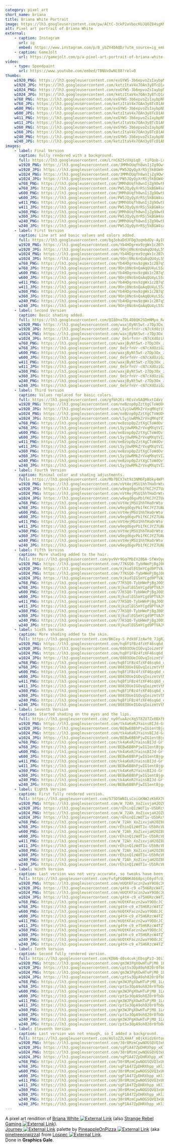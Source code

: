 ```yaml
---
category: pixel_art
short_name: briana
title: Briana White Portrait
image: https://lh3.googleusercontent.com/pw/ACtC-3ckP2aVbocKUJQOZ84sgKM37_CZZqDbrYKFDishx6e9yBkRkJb1nmyp-SgJ7PUONkD3rylC46dWSzxtBkKefKgzz1gM7bLnxs7upiKREZt7N975PwqyrJALYROUiaBoHZ-5nshLp0fClrwBCczAS98I=w1200-h630-no?authuser=0
alt: Pixel art portrait of Briana White
external:
    - caption: Instagram
      url: ig
      embed: https://www.instagram.com/p/B_ybZV4DAQD/?utm_source=ig_embed&amp;utm_campaign=loading
    - caption: GameJolt
      url: https://gamejolt.com/p/a-pixel-art-portrait-of-briana-white-who-played-aerith-in-the-ff7-fsdk2fu4
video:
    - type: Speedpaint
      url: https://www.youtube.com/embed/TBNUxOwNL08?rel=0
thumbs:
    w1920_PNG: https://lh3.googleusercontent.com/exGYWS-3b6epvoZsIaybpNhK-Ihdn7ALiXYECVdmBz_1Giw3Kt9P-m4Ma1_CPjCCV4lCHkKehY4MAXFXTfHTztMkpaIGcFL-FjhftA3nfurV1nVgI7GUNcC8Kp3e9RTgHBPzSEC31w=w355
    w1920_JPG: https://lh3.googleusercontent.com/ketzItaV4x7OAn3y8TcD1APnJ7XaV34l4Md3u0A1ASM34cqsRf4DlrxwxT7mX4CrCNmIriCIToFD-H50X6Ix5cL55CC5RtNihchXKE--fXZ2yMXsNkVTUh_HqoDDZNvc8-v4CCdmXw=w355
    w1024_PNG: https://lh3.googleusercontent.com/exGYWS-3b6epvoZsIaybpNhK-Ihdn7ALiXYECVdmBz_1Giw3Kt9P-m4Ma1_CPjCCV4lCHkKehY4MAXFXTfHTztMkpaIGcFL-FjhftA3nfurV1nVgI7GUNcC8Kp3e9RTgHBPzSEC31w=w284
    w1024_JPG: https://lh3.googleusercontent.com/ketzItaV4x7OAn3y8TcD1APnJ7XaV34l4Md3u0A1ASM34cqsRf4DlrxwxT7mX4CrCNmIriCIToFD-H50X6Ix5cL55CC5RtNihchXKE--fXZ2yMXsNkVTUh_HqoDDZNvc8-v4CCdmXw=w284
    w768_PNG: https://lh3.googleusercontent.com/exGYWS-3b6epvoZsIaybpNhK-Ihdn7ALiXYECVdmBz_1Giw3Kt9P-m4Ma1_CPjCCV4lCHkKehY4MAXFXTfHTztMkpaIGcFL-FjhftA3nfurV1nVgI7GUNcC8Kp3e9RTgHBPzSEC31w=w213
    w768_JPG: https://lh3.googleusercontent.com/ketzItaV4x7OAn3y8TcD1APnJ7XaV34l4Md3u0A1ASM34cqsRf4DlrxwxT7mX4CrCNmIriCIToFD-H50X6Ix5cL55CC5RtNihchXKE--fXZ2yMXsNkVTUh_HqoDDZNvc8-v4CCdmXw=w213
    w600_PNG: https://lh3.googleusercontent.com/exGYWS-3b6epvoZsIaybpNhK-Ihdn7ALiXYECVdmBz_1Giw3Kt9P-m4Ma1_CPjCCV4lCHkKehY4MAXFXTfHTztMkpaIGcFL-FjhftA3nfurV1nVgI7GUNcC8Kp3e9RTgHBPzSEC31w=w166
    w600_JPG: https://lh3.googleusercontent.com/ketzItaV4x7OAn3y8TcD1APnJ7XaV34l4Md3u0A1ASM34cqsRf4DlrxwxT7mX4CrCNmIriCIToFD-H50X6Ix5cL55CC5RtNihchXKE--fXZ2yMXsNkVTUh_HqoDDZNvc8-v4CCdmXw=w166
    w411_PNG: https://lh3.googleusercontent.com/exGYWS-3b6epvoZsIaybpNhK-Ihdn7ALiXYECVdmBz_1Giw3Kt9P-m4Ma1_CPjCCV4lCHkKehY4MAXFXTfHTztMkpaIGcFL-FjhftA3nfurV1nVgI7GUNcC8Kp3e9RTgHBPzSEC31w=w114
    w411_JPG: https://lh3.googleusercontent.com/ketzItaV4x7OAn3y8TcD1APnJ7XaV34l4Md3u0A1ASM34cqsRf4DlrxwxT7mX4CrCNmIriCIToFD-H50X6Ix5cL55CC5RtNihchXKE--fXZ2yMXsNkVTUh_HqoDDZNvc8-v4CCdmXw=w114
    w360_PNG: https://lh3.googleusercontent.com/exGYWS-3b6epvoZsIaybpNhK-Ihdn7ALiXYECVdmBz_1Giw3Kt9P-m4Ma1_CPjCCV4lCHkKehY4MAXFXTfHTztMkpaIGcFL-FjhftA3nfurV1nVgI7GUNcC8Kp3e9RTgHBPzSEC31w=w100
    w360_JPG: https://lh3.googleusercontent.com/ketzItaV4x7OAn3y8TcD1APnJ7XaV34l4Md3u0A1ASM34cqsRf4DlrxwxT7mX4CrCNmIriCIToFD-H50X6Ix5cL55CC5RtNihchXKE--fXZ2yMXsNkVTUh_HqoDDZNvc8-v4CCdmXw=w100
    w240_PNG: https://lh3.googleusercontent.com/exGYWS-3b6epvoZsIaybpNhK-Ihdn7ALiXYECVdmBz_1Giw3Kt9P-m4Ma1_CPjCCV4lCHkKehY4MAXFXTfHTztMkpaIGcFL-FjhftA3nfurV1nVgI7GUNcC8Kp3e9RTgHBPzSEC31w=w66
    w240_JPG: https://lh3.googleusercontent.com/ketzItaV4x7OAn3y8TcD1APnJ7XaV34l4Md3u0A1ASM34cqsRf4DlrxwxT7mX4CrCNmIriCIToFD-H50X6Ix5cL55CC5RtNihchXKE--fXZ2yMXsNkVTUh_HqoDDZNvc8-v4CCdmXw=w66
images:
    - label: Final Version
      caption: Fully rendered with a background.
      full: https://lh3.googleusercontent.com/LrnC625cUXpiqD_-tiFQob-Luh-HWXzhTxq6tK4NAAqyrdPEOR82nDa9zgpsioEtyK4bNrUPH3fOIFkBQM8ceH6zpC5FSMYj_jGQkuV5nzFS_HbtKHI18uWTctF_D1Nlx91JTjTZWQ=w1080-h1080
      w1920_PNG: https://lh3.googleusercontent.com/3MMhOUqfh8wnIjZg9OwtBKoNGnW5FYW_RDIzLmbG1VY1CLs0AYAuV11M33CoVHBH3hcbhDk2J5TYxRx82td1d4BnsZMPhWQShf6YcK2Ne0EmbFIOHdjt6WGH7-g_5dr2DHqu3HX0-Q=w850
      w1920_JPG: https://lh3.googleusercontent.com/PW5JQyQyXrRSj5kBGW4soz99wjORxonsGKGU9m3PArFSHlNULrTQ4bpwQpO6jNhrdT7JTmI2hxG4w8_RS--lz9eScVfQRZPtSzKXyP-VocJm6TWbC6WJYkZ6Llcxe2Pg2FEk5EWWpw=w850
      w1024_PNG: https://lh3.googleusercontent.com/3MMhOUqfh8wnIjZg9OwtBKoNGnW5FYW_RDIzLmbG1VY1CLs0AYAuV11M33CoVHBH3hcbhDk2J5TYxRx82td1d4BnsZMPhWQShf6YcK2Ne0EmbFIOHdjt6WGH7-g_5dr2DHqu3HX0-Q=w711
      w1024_JPG: https://lh3.googleusercontent.com/PW5JQyQyXrRSj5kBGW4soz99wjORxonsGKGU9m3PArFSHlNULrTQ4bpwQpO6jNhrdT7JTmI2hxG4w8_RS--lz9eScVfQRZPtSzKXyP-VocJm6TWbC6WJYkZ6Llcxe2Pg2FEk5EWWpw=w711
      w768_PNG: https://lh3.googleusercontent.com/3MMhOUqfh8wnIjZg9OwtBKoNGnW5FYW_RDIzLmbG1VY1CLs0AYAuV11M33CoVHBH3hcbhDk2J5TYxRx82td1d4BnsZMPhWQShf6YcK2Ne0EmbFIOHdjt6WGH7-g_5dr2DHqu3HX0-Q=w533
      w768_JPG: https://lh3.googleusercontent.com/PW5JQyQyXrRSj5kBGW4soz99wjORxonsGKGU9m3PArFSHlNULrTQ4bpwQpO6jNhrdT7JTmI2hxG4w8_RS--lz9eScVfQRZPtSzKXyP-VocJm6TWbC6WJYkZ6Llcxe2Pg2FEk5EWWpw=w533
      w600_PNG: https://lh3.googleusercontent.com/3MMhOUqfh8wnIjZg9OwtBKoNGnW5FYW_RDIzLmbG1VY1CLs0AYAuV11M33CoVHBH3hcbhDk2J5TYxRx82td1d4BnsZMPhWQShf6YcK2Ne0EmbFIOHdjt6WGH7-g_5dr2DHqu3HX0-Q=w416
      w600_JPG: https://lh3.googleusercontent.com/PW5JQyQyXrRSj5kBGW4soz99wjORxonsGKGU9m3PArFSHlNULrTQ4bpwQpO6jNhrdT7JTmI2hxG4w8_RS--lz9eScVfQRZPtSzKXyP-VocJm6TWbC6WJYkZ6Llcxe2Pg2FEk5EWWpw=w416
      w411_PNG: https://lh3.googleusercontent.com/3MMhOUqfh8wnIjZg9OwtBKoNGnW5FYW_RDIzLmbG1VY1CLs0AYAuV11M33CoVHBH3hcbhDk2J5TYxRx82td1d4BnsZMPhWQShf6YcK2Ne0EmbFIOHdjt6WGH7-g_5dr2DHqu3HX0-Q=w285
      w411_JPG: https://lh3.googleusercontent.com/PW5JQyQyXrRSj5kBGW4soz99wjORxonsGKGU9m3PArFSHlNULrTQ4bpwQpO6jNhrdT7JTmI2hxG4w8_RS--lz9eScVfQRZPtSzKXyP-VocJm6TWbC6WJYkZ6Llcxe2Pg2FEk5EWWpw=w285
      w360_PNG: https://lh3.googleusercontent.com/3MMhOUqfh8wnIjZg9OwtBKoNGnW5FYW_RDIzLmbG1VY1CLs0AYAuV11M33CoVHBH3hcbhDk2J5TYxRx82td1d4BnsZMPhWQShf6YcK2Ne0EmbFIOHdjt6WGH7-g_5dr2DHqu3HX0-Q=w250
      w360_JPG: https://lh3.googleusercontent.com/PW5JQyQyXrRSj5kBGW4soz99wjORxonsGKGU9m3PArFSHlNULrTQ4bpwQpO6jNhrdT7JTmI2hxG4w8_RS--lz9eScVfQRZPtSzKXyP-VocJm6TWbC6WJYkZ6Llcxe2Pg2FEk5EWWpw=w250
      w240_PNG: https://lh3.googleusercontent.com/3MMhOUqfh8wnIjZg9OwtBKoNGnW5FYW_RDIzLmbG1VY1CLs0AYAuV11M33CoVHBH3hcbhDk2J5TYxRx82td1d4BnsZMPhWQShf6YcK2Ne0EmbFIOHdjt6WGH7-g_5dr2DHqu3HX0-Q=w166
      w240_JPG: https://lh3.googleusercontent.com/PW5JQyQyXrRSj5kBGW4soz99wjORxonsGKGU9m3PArFSHlNULrTQ4bpwQpO6jNhrdT7JTmI2hxG4w8_RS--lz9eScVfQRZPtSzKXyP-VocJm6TWbC6WJYkZ6Llcxe2Pg2FEk5EWWpw=w166
    - label: First Version
      caption: Line art and basic values and colors added.
      full: https://lh3.googleusercontent.com/bg3obaDdJFDg3oqmbdDy-AyIQNhkYhug5oiX76FiD6kPRS4IM16JMV_OIEsIROacOue3hdQDqLq-8RgnjGh-13r2QX7wxdsUdFQAYFSNfCh-VrTYDA4h2x4GpMouJqcTB6x6QE-TIg=w1080-h1080
      w1920_PNG: https://lh3.googleusercontent.com/Yb4HDgrmx9zgWx1c2B7q5R86VPtx8p2h7j1IgeuAv8D-mNi1HFC7dJnDGd84eX4my98ozSh1aiCqI-U2rVbpbSoqmGjsPttWkWjw9bHeQRz0f_mmNAKWykqrRlpXTGtYC34smcAS0A=w850
      w1920_JPG: https://lh3.googleusercontent.com/9Onj0Nc6nQaAqQU4yL55aQfpSyZih-Xq7GH45Mh_Fko4-CaEtrmdb1qdUrOw3RJAKBv9mE6Zvg6JpdpJea4V58NTViLIFyGGkakfNfDpzwQlNeVHROmW4Ty7KeDmbRU-nNdLUpcjBg=w850
      w1024_PNG: https://lh3.googleusercontent.com/Yb4HDgrmx9zgWx1c2B7q5R86VPtx8p2h7j1IgeuAv8D-mNi1HFC7dJnDGd84eX4my98ozSh1aiCqI-U2rVbpbSoqmGjsPttWkWjw9bHeQRz0f_mmNAKWykqrRlpXTGtYC34smcAS0A=w711
      w1024_JPG: https://lh3.googleusercontent.com/9Onj0Nc6nQaAqQU4yL55aQfpSyZih-Xq7GH45Mh_Fko4-CaEtrmdb1qdUrOw3RJAKBv9mE6Zvg6JpdpJea4V58NTViLIFyGGkakfNfDpzwQlNeVHROmW4Ty7KeDmbRU-nNdLUpcjBg=w711
      w768_PNG: https://lh3.googleusercontent.com/Yb4HDgrmx9zgWx1c2B7q5R86VPtx8p2h7j1IgeuAv8D-mNi1HFC7dJnDGd84eX4my98ozSh1aiCqI-U2rVbpbSoqmGjsPttWkWjw9bHeQRz0f_mmNAKWykqrRlpXTGtYC34smcAS0A=w533
      w768_JPG: https://lh3.googleusercontent.com/9Onj0Nc6nQaAqQU4yL55aQfpSyZih-Xq7GH45Mh_Fko4-CaEtrmdb1qdUrOw3RJAKBv9mE6Zvg6JpdpJea4V58NTViLIFyGGkakfNfDpzwQlNeVHROmW4Ty7KeDmbRU-nNdLUpcjBg=w533
      w600_PNG: https://lh3.googleusercontent.com/Yb4HDgrmx9zgWx1c2B7q5R86VPtx8p2h7j1IgeuAv8D-mNi1HFC7dJnDGd84eX4my98ozSh1aiCqI-U2rVbpbSoqmGjsPttWkWjw9bHeQRz0f_mmNAKWykqrRlpXTGtYC34smcAS0A=w416
      w600_JPG: https://lh3.googleusercontent.com/9Onj0Nc6nQaAqQU4yL55aQfpSyZih-Xq7GH45Mh_Fko4-CaEtrmdb1qdUrOw3RJAKBv9mE6Zvg6JpdpJea4V58NTViLIFyGGkakfNfDpzwQlNeVHROmW4Ty7KeDmbRU-nNdLUpcjBg=w416
      w411_PNG: https://lh3.googleusercontent.com/Yb4HDgrmx9zgWx1c2B7q5R86VPtx8p2h7j1IgeuAv8D-mNi1HFC7dJnDGd84eX4my98ozSh1aiCqI-U2rVbpbSoqmGjsPttWkWjw9bHeQRz0f_mmNAKWykqrRlpXTGtYC34smcAS0A=w285
      w411_JPG: https://lh3.googleusercontent.com/9Onj0Nc6nQaAqQU4yL55aQfpSyZih-Xq7GH45Mh_Fko4-CaEtrmdb1qdUrOw3RJAKBv9mE6Zvg6JpdpJea4V58NTViLIFyGGkakfNfDpzwQlNeVHROmW4Ty7KeDmbRU-nNdLUpcjBg=w285
      w360_PNG: https://lh3.googleusercontent.com/Yb4HDgrmx9zgWx1c2B7q5R86VPtx8p2h7j1IgeuAv8D-mNi1HFC7dJnDGd84eX4my98ozSh1aiCqI-U2rVbpbSoqmGjsPttWkWjw9bHeQRz0f_mmNAKWykqrRlpXTGtYC34smcAS0A=w250
      w360_JPG: https://lh3.googleusercontent.com/9Onj0Nc6nQaAqQU4yL55aQfpSyZih-Xq7GH45Mh_Fko4-CaEtrmdb1qdUrOw3RJAKBv9mE6Zvg6JpdpJea4V58NTViLIFyGGkakfNfDpzwQlNeVHROmW4Ty7KeDmbRU-nNdLUpcjBg=w250
      w240_PNG: https://lh3.googleusercontent.com/Yb4HDgrmx9zgWx1c2B7q5R86VPtx8p2h7j1IgeuAv8D-mNi1HFC7dJnDGd84eX4my98ozSh1aiCqI-U2rVbpbSoqmGjsPttWkWjw9bHeQRz0f_mmNAKWykqrRlpXTGtYC34smcAS0A=w166
      w240_JPG: https://lh3.googleusercontent.com/9Onj0Nc6nQaAqQU4yL55aQfpSyZih-Xq7GH45Mh_Fko4-CaEtrmdb1qdUrOw3RJAKBv9mE6Zvg6JpdpJea4V58NTViLIFyGGkakfNfDpzwQlNeVHROmW4Ty7KeDmbRU-nNdLUpcjBg=w166
    - label: Second Version
      caption: Basic shading added.
      full: https://lh3.googleusercontent.com/QI80na7DL4D8QK2SDmNMyo_RAz0QCGamm9z7B1BktdBSW0Dpk0GFi4C_JlBRlOckoKdIAs9wWM1kBjR5rKFnZ71RXDICG4x-iJszpxPWsn4-RLL4O0rQ8YNu6fDXyV9nylwDjMcLwQ=w1080-h1080
      w1920_PNG: https://lh3.googleusercontent.com/waxjByNt5wt-z7Dp3Ox_zAeH2fOhAxR_0-A4v3EIBbQydKEromIS44Q9pk1ZkGoqk8VT-JEcVAFzwGVvxye9XoVDtlV4hpRNNuuBe32c9tSIZJTAtdbuHWGGnWRXAa8FwgmrnHBVkQ=w850
      w1920_JPG: https://lh3.googleusercontent.com/_0eSrfnVr-cN7cXdOziGZWH2bK0ZpaRCoTM0Yoqus47Y8oh8kMUJn_z_eBY29Bwte5dNIuUQxq6y_vFfMEdkd5SWzj0RJYZ_A4kLxabjI8xK_uFj_hB5KOTKyhqJwQ_JgVmqwJPzUg=w850
      w1024_PNG: https://lh3.googleusercontent.com/waxjByNt5wt-z7Dp3Ox_zAeH2fOhAxR_0-A4v3EIBbQydKEromIS44Q9pk1ZkGoqk8VT-JEcVAFzwGVvxye9XoVDtlV4hpRNNuuBe32c9tSIZJTAtdbuHWGGnWRXAa8FwgmrnHBVkQ=w711
      w1024_JPG: https://lh3.googleusercontent.com/_0eSrfnVr-cN7cXdOziGZWH2bK0ZpaRCoTM0Yoqus47Y8oh8kMUJn_z_eBY29Bwte5dNIuUQxq6y_vFfMEdkd5SWzj0RJYZ_A4kLxabjI8xK_uFj_hB5KOTKyhqJwQ_JgVmqwJPzUg=w711
      w768_PNG: https://lh3.googleusercontent.com/waxjByNt5wt-z7Dp3Ox_zAeH2fOhAxR_0-A4v3EIBbQydKEromIS44Q9pk1ZkGoqk8VT-JEcVAFzwGVvxye9XoVDtlV4hpRNNuuBe32c9tSIZJTAtdbuHWGGnWRXAa8FwgmrnHBVkQ=w533
      w768_JPG: https://lh3.googleusercontent.com/_0eSrfnVr-cN7cXdOziGZWH2bK0ZpaRCoTM0Yoqus47Y8oh8kMUJn_z_eBY29Bwte5dNIuUQxq6y_vFfMEdkd5SWzj0RJYZ_A4kLxabjI8xK_uFj_hB5KOTKyhqJwQ_JgVmqwJPzUg=w533
      w600_PNG: https://lh3.googleusercontent.com/waxjByNt5wt-z7Dp3Ox_zAeH2fOhAxR_0-A4v3EIBbQydKEromIS44Q9pk1ZkGoqk8VT-JEcVAFzwGVvxye9XoVDtlV4hpRNNuuBe32c9tSIZJTAtdbuHWGGnWRXAa8FwgmrnHBVkQ=w416
      w600_JPG: https://lh3.googleusercontent.com/_0eSrfnVr-cN7cXdOziGZWH2bK0ZpaRCoTM0Yoqus47Y8oh8kMUJn_z_eBY29Bwte5dNIuUQxq6y_vFfMEdkd5SWzj0RJYZ_A4kLxabjI8xK_uFj_hB5KOTKyhqJwQ_JgVmqwJPzUg=w416
      w411_PNG: https://lh3.googleusercontent.com/waxjByNt5wt-z7Dp3Ox_zAeH2fOhAxR_0-A4v3EIBbQydKEromIS44Q9pk1ZkGoqk8VT-JEcVAFzwGVvxye9XoVDtlV4hpRNNuuBe32c9tSIZJTAtdbuHWGGnWRXAa8FwgmrnHBVkQ=w285
      w411_JPG: https://lh3.googleusercontent.com/_0eSrfnVr-cN7cXdOziGZWH2bK0ZpaRCoTM0Yoqus47Y8oh8kMUJn_z_eBY29Bwte5dNIuUQxq6y_vFfMEdkd5SWzj0RJYZ_A4kLxabjI8xK_uFj_hB5KOTKyhqJwQ_JgVmqwJPzUg=w285
      w360_PNG: https://lh3.googleusercontent.com/waxjByNt5wt-z7Dp3Ox_zAeH2fOhAxR_0-A4v3EIBbQydKEromIS44Q9pk1ZkGoqk8VT-JEcVAFzwGVvxye9XoVDtlV4hpRNNuuBe32c9tSIZJTAtdbuHWGGnWRXAa8FwgmrnHBVkQ=w250
      w360_JPG: https://lh3.googleusercontent.com/_0eSrfnVr-cN7cXdOziGZWH2bK0ZpaRCoTM0Yoqus47Y8oh8kMUJn_z_eBY29Bwte5dNIuUQxq6y_vFfMEdkd5SWzj0RJYZ_A4kLxabjI8xK_uFj_hB5KOTKyhqJwQ_JgVmqwJPzUg=w250
      w240_PNG: https://lh3.googleusercontent.com/waxjByNt5wt-z7Dp3Ox_zAeH2fOhAxR_0-A4v3EIBbQydKEromIS44Q9pk1ZkGoqk8VT-JEcVAFzwGVvxye9XoVDtlV4hpRNNuuBe32c9tSIZJTAtdbuHWGGnWRXAa8FwgmrnHBVkQ=w166
      w240_JPG: https://lh3.googleusercontent.com/_0eSrfnVr-cN7cXdOziGZWH2bK0ZpaRCoTM0Yoqus47Y8oh8kMUJn_z_eBY29Bwte5dNIuUQxq6y_vFfMEdkd5SWzj0RJYZ_A4kLxabjI8xK_uFj_hB5KOTKyhqJwQ_JgVmqwJPzUg=w166
    - label: Third Version
      caption: Values replaced for basic colors.
      full: https://lh3.googleusercontent.com/gfbh2Ei-REsVx5AQMkxtIAVzl8Md0kgl1I2O49OvYffP061vbC0XNzNRErO3e3dnuiXkn3UeEKAgu4DHDSGG_L4WGCphlZCoyeIwaWuGbhIXyCJLFzwyLTD2Lk6NvXjb0Dz66LmMcA=w1080-h1080
      w1920_PNG: https://lh3.googleusercontent.com/neBzop0pZztXgCToWdOvfB89GKCOjiJdtWD45NpmsycJFql-OM1m1WIpBXpT9r8nK6bCUVG7y4vrTD8v619sWIwjmKNrhxmGzk07e5fVZ0rolZeWIzzLCgk-nLWH23rrJMmF-NyZ7w=w850
      w1920_JPG: https://lh3.googleusercontent.com/L5yjUwRMkZrVxqMXqtVIZ8cRw-ysb2QSTgLKlRYwAQJAdnPa4QTZbx5ZqiymbmFoWfu9nMo4z2BPFM7FhD6uU5flZPpV-0A9LFa9tTNjK5-to5MGid-mjuf-AKxbeLkM3eQNTZrFrw=w850
      w1024_PNG: https://lh3.googleusercontent.com/neBzop0pZztXgCToWdOvfB89GKCOjiJdtWD45NpmsycJFql-OM1m1WIpBXpT9r8nK6bCUVG7y4vrTD8v619sWIwjmKNrhxmGzk07e5fVZ0rolZeWIzzLCgk-nLWH23rrJMmF-NyZ7w=w711
      w1024_JPG: https://lh3.googleusercontent.com/L5yjUwRMkZrVxqMXqtVIZ8cRw-ysb2QSTgLKlRYwAQJAdnPa4QTZbx5ZqiymbmFoWfu9nMo4z2BPFM7FhD6uU5flZPpV-0A9LFa9tTNjK5-to5MGid-mjuf-AKxbeLkM3eQNTZrFrw=w711
      w768_PNG: https://lh3.googleusercontent.com/neBzop0pZztXgCToWdOvfB89GKCOjiJdtWD45NpmsycJFql-OM1m1WIpBXpT9r8nK6bCUVG7y4vrTD8v619sWIwjmKNrhxmGzk07e5fVZ0rolZeWIzzLCgk-nLWH23rrJMmF-NyZ7w=w533
      w768_JPG: https://lh3.googleusercontent.com/L5yjUwRMkZrVxqMXqtVIZ8cRw-ysb2QSTgLKlRYwAQJAdnPa4QTZbx5ZqiymbmFoWfu9nMo4z2BPFM7FhD6uU5flZPpV-0A9LFa9tTNjK5-to5MGid-mjuf-AKxbeLkM3eQNTZrFrw=w533
      w600_PNG: https://lh3.googleusercontent.com/neBzop0pZztXgCToWdOvfB89GKCOjiJdtWD45NpmsycJFql-OM1m1WIpBXpT9r8nK6bCUVG7y4vrTD8v619sWIwjmKNrhxmGzk07e5fVZ0rolZeWIzzLCgk-nLWH23rrJMmF-NyZ7w=w416
      w600_JPG: https://lh3.googleusercontent.com/L5yjUwRMkZrVxqMXqtVIZ8cRw-ysb2QSTgLKlRYwAQJAdnPa4QTZbx5ZqiymbmFoWfu9nMo4z2BPFM7FhD6uU5flZPpV-0A9LFa9tTNjK5-to5MGid-mjuf-AKxbeLkM3eQNTZrFrw=w416
      w411_PNG: https://lh3.googleusercontent.com/neBzop0pZztXgCToWdOvfB89GKCOjiJdtWD45NpmsycJFql-OM1m1WIpBXpT9r8nK6bCUVG7y4vrTD8v619sWIwjmKNrhxmGzk07e5fVZ0rolZeWIzzLCgk-nLWH23rrJMmF-NyZ7w=w285
      w411_JPG: https://lh3.googleusercontent.com/L5yjUwRMkZrVxqMXqtVIZ8cRw-ysb2QSTgLKlRYwAQJAdnPa4QTZbx5ZqiymbmFoWfu9nMo4z2BPFM7FhD6uU5flZPpV-0A9LFa9tTNjK5-to5MGid-mjuf-AKxbeLkM3eQNTZrFrw=w285
      w360_PNG: https://lh3.googleusercontent.com/neBzop0pZztXgCToWdOvfB89GKCOjiJdtWD45NpmsycJFql-OM1m1WIpBXpT9r8nK6bCUVG7y4vrTD8v619sWIwjmKNrhxmGzk07e5fVZ0rolZeWIzzLCgk-nLWH23rrJMmF-NyZ7w=w250
      w360_JPG: https://lh3.googleusercontent.com/L5yjUwRMkZrVxqMXqtVIZ8cRw-ysb2QSTgLKlRYwAQJAdnPa4QTZbx5ZqiymbmFoWfu9nMo4z2BPFM7FhD6uU5flZPpV-0A9LFa9tTNjK5-to5MGid-mjuf-AKxbeLkM3eQNTZrFrw=w250
      w240_PNG: https://lh3.googleusercontent.com/neBzop0pZztXgCToWdOvfB89GKCOjiJdtWD45NpmsycJFql-OM1m1WIpBXpT9r8nK6bCUVG7y4vrTD8v619sWIwjmKNrhxmGzk07e5fVZ0rolZeWIzzLCgk-nLWH23rrJMmF-NyZ7w=w166
      w240_JPG: https://lh3.googleusercontent.com/L5yjUwRMkZrVxqMXqtVIZ8cRw-ysb2QSTgLKlRYwAQJAdnPa4QTZbx5ZqiymbmFoWfu9nMo4z2BPFM7FhD6uU5flZPpV-0A9LFa9tTNjK5-to5MGid-mjuf-AKxbeLkM3eQNTZrFrw=w166
    - label: Fourth Version
      caption: Minimal color and shading adjustments.
      full: https://lh3.googleusercontent.com/Mb7BCX7et9z3NM6FpBbky4WF9NFLPjOFmpDRQAJhF1L0VtY-L65-cuSfX-KNG38cyqqtGo5_Mu9Wvs3j_Aisbqy6N0WBRIXsrSiyIokR1FzzlrXUc0ObUazYfG0wy9LkVL0ml9FHPw=w1080-h1080
      w1920_PNG: https://lh3.googleusercontent.com/nVtHejMSU1hhTHaOrWtofj_AeZnF7agGZByCFEBSk_WwWt3C5P9YGhK0PfilCTmDn8k11vAS449cdCv8NxZ_uqWf5yxBdfoowdRyXvj3EDuCd--Mb7ixQAFETxTgCdoP7uAwttSmhQ=w850
      w1920_JPG: https://lh3.googleusercontent.com/w9egd6gvPb1fKCJYZ7UAWa4eh3NQE9NoKn7kjAQcBb1EshrT20y_rBJB3t7muqiO05xWbL1FQDIsWfaFodbGl9vZX3RovhBxFgBjGJCbVKUi8D4uYeeDrT0giVUYwrizl6RrqaM_Dg=w850
      w1024_PNG: https://lh3.googleusercontent.com/nVtHejMSU1hhTHaOrWtofj_AeZnF7agGZByCFEBSk_WwWt3C5P9YGhK0PfilCTmDn8k11vAS449cdCv8NxZ_uqWf5yxBdfoowdRyXvj3EDuCd--Mb7ixQAFETxTgCdoP7uAwttSmhQ=w711
      w1024_JPG: https://lh3.googleusercontent.com/w9egd6gvPb1fKCJYZ7UAWa4eh3NQE9NoKn7kjAQcBb1EshrT20y_rBJB3t7muqiO05xWbL1FQDIsWfaFodbGl9vZX3RovhBxFgBjGJCbVKUi8D4uYeeDrT0giVUYwrizl6RrqaM_Dg=w711
      w768_PNG: https://lh3.googleusercontent.com/nVtHejMSU1hhTHaOrWtofj_AeZnF7agGZByCFEBSk_WwWt3C5P9YGhK0PfilCTmDn8k11vAS449cdCv8NxZ_uqWf5yxBdfoowdRyXvj3EDuCd--Mb7ixQAFETxTgCdoP7uAwttSmhQ=w533
      w768_JPG: https://lh3.googleusercontent.com/w9egd6gvPb1fKCJYZ7UAWa4eh3NQE9NoKn7kjAQcBb1EshrT20y_rBJB3t7muqiO05xWbL1FQDIsWfaFodbGl9vZX3RovhBxFgBjGJCbVKUi8D4uYeeDrT0giVUYwrizl6RrqaM_Dg=w533
      w600_PNG: https://lh3.googleusercontent.com/nVtHejMSU1hhTHaOrWtofj_AeZnF7agGZByCFEBSk_WwWt3C5P9YGhK0PfilCTmDn8k11vAS449cdCv8NxZ_uqWf5yxBdfoowdRyXvj3EDuCd--Mb7ixQAFETxTgCdoP7uAwttSmhQ=w416
      w600_JPG: https://lh3.googleusercontent.com/w9egd6gvPb1fKCJYZ7UAWa4eh3NQE9NoKn7kjAQcBb1EshrT20y_rBJB3t7muqiO05xWbL1FQDIsWfaFodbGl9vZX3RovhBxFgBjGJCbVKUi8D4uYeeDrT0giVUYwrizl6RrqaM_Dg=w416
      w411_PNG: https://lh3.googleusercontent.com/nVtHejMSU1hhTHaOrWtofj_AeZnF7agGZByCFEBSk_WwWt3C5P9YGhK0PfilCTmDn8k11vAS449cdCv8NxZ_uqWf5yxBdfoowdRyXvj3EDuCd--Mb7ixQAFETxTgCdoP7uAwttSmhQ=w285
      w411_JPG: https://lh3.googleusercontent.com/w9egd6gvPb1fKCJYZ7UAWa4eh3NQE9NoKn7kjAQcBb1EshrT20y_rBJB3t7muqiO05xWbL1FQDIsWfaFodbGl9vZX3RovhBxFgBjGJCbVKUi8D4uYeeDrT0giVUYwrizl6RrqaM_Dg=w285
      w360_PNG: https://lh3.googleusercontent.com/nVtHejMSU1hhTHaOrWtofj_AeZnF7agGZByCFEBSk_WwWt3C5P9YGhK0PfilCTmDn8k11vAS449cdCv8NxZ_uqWf5yxBdfoowdRyXvj3EDuCd--Mb7ixQAFETxTgCdoP7uAwttSmhQ=w250
      w360_JPG: https://lh3.googleusercontent.com/w9egd6gvPb1fKCJYZ7UAWa4eh3NQE9NoKn7kjAQcBb1EshrT20y_rBJB3t7muqiO05xWbL1FQDIsWfaFodbGl9vZX3RovhBxFgBjGJCbVKUi8D4uYeeDrT0giVUYwrizl6RrqaM_Dg=w250
      w240_PNG: https://lh3.googleusercontent.com/nVtHejMSU1hhTHaOrWtofj_AeZnF7agGZByCFEBSk_WwWt3C5P9YGhK0PfilCTmDn8k11vAS449cdCv8NxZ_uqWf5yxBdfoowdRyXvj3EDuCd--Mb7ixQAFETxTgCdoP7uAwttSmhQ=w166
      w240_JPG: https://lh3.googleusercontent.com/w9egd6gvPb1fKCJYZ7UAWa4eh3NQE9NoKn7kjAQcBb1EshrT20y_rBJB3t7muqiO05xWbL1FQDIsWfaFodbGl9vZX3RovhBxFgBjGJCbVKUi8D4uYeeDrT0giVUYwrizl6RrqaM_Dg=w166
    - label: Fifth Version
      caption: More shading added to the hair.
      full: https://lh3.googleusercontent.com/pv9Vr9Gq7MbIV286A-SfWxOyglflf5m0oWvHlYTNJta_4jq-1rzd9irHf0aGW9sp4VGBjWpyd8QV4pyr66FeSz9AvidwQZwPM5Xqjpl-QD7B4KM6OLI6wHNGNo9niNI8ASnFmPnW7A=w1080-h1080
      w1920_PNG: https://lh3.googleusercontent.com/77KSQ0-TybHWePjBgJ0OS3-GWFrupsavzMWNdKb2XtPBRz2REynhak9qaZ2hCILtOkaR5nmGKTCEU4mTmuugCz0zKf0iqlaITtKObohMU0R2A9M1ir8HxeKQadxY3vwJJHP1ZBYgCw=w850
      w1920_JPG: https://lh3.googleusercontent.com/XjkudlEG5mYCgd9PTVAJVskA8YiYr_T-KyDXQ6qfHdr8fcoWf87nGJXkxJT7WG6bhvJkI0caobf8bsEwTokZMYI7CY9FwoBGw0GuGBgYNHvKwEXx_-7wndNVRD43lOtL4NiudIit0g=w850
      w1024_PNG: https://lh3.googleusercontent.com/77KSQ0-TybHWePjBgJ0OS3-GWFrupsavzMWNdKb2XtPBRz2REynhak9qaZ2hCILtOkaR5nmGKTCEU4mTmuugCz0zKf0iqlaITtKObohMU0R2A9M1ir8HxeKQadxY3vwJJHP1ZBYgCw=w711
      w1024_JPG: https://lh3.googleusercontent.com/XjkudlEG5mYCgd9PTVAJVskA8YiYr_T-KyDXQ6qfHdr8fcoWf87nGJXkxJT7WG6bhvJkI0caobf8bsEwTokZMYI7CY9FwoBGw0GuGBgYNHvKwEXx_-7wndNVRD43lOtL4NiudIit0g=w711
      w768_PNG: https://lh3.googleusercontent.com/77KSQ0-TybHWePjBgJ0OS3-GWFrupsavzMWNdKb2XtPBRz2REynhak9qaZ2hCILtOkaR5nmGKTCEU4mTmuugCz0zKf0iqlaITtKObohMU0R2A9M1ir8HxeKQadxY3vwJJHP1ZBYgCw=w533
      w768_JPG: https://lh3.googleusercontent.com/XjkudlEG5mYCgd9PTVAJVskA8YiYr_T-KyDXQ6qfHdr8fcoWf87nGJXkxJT7WG6bhvJkI0caobf8bsEwTokZMYI7CY9FwoBGw0GuGBgYNHvKwEXx_-7wndNVRD43lOtL4NiudIit0g=w533
      w600_PNG: https://lh3.googleusercontent.com/77KSQ0-TybHWePjBgJ0OS3-GWFrupsavzMWNdKb2XtPBRz2REynhak9qaZ2hCILtOkaR5nmGKTCEU4mTmuugCz0zKf0iqlaITtKObohMU0R2A9M1ir8HxeKQadxY3vwJJHP1ZBYgCw=w416
      w600_JPG: https://lh3.googleusercontent.com/XjkudlEG5mYCgd9PTVAJVskA8YiYr_T-KyDXQ6qfHdr8fcoWf87nGJXkxJT7WG6bhvJkI0caobf8bsEwTokZMYI7CY9FwoBGw0GuGBgYNHvKwEXx_-7wndNVRD43lOtL4NiudIit0g=w416
      w411_PNG: https://lh3.googleusercontent.com/77KSQ0-TybHWePjBgJ0OS3-GWFrupsavzMWNdKb2XtPBRz2REynhak9qaZ2hCILtOkaR5nmGKTCEU4mTmuugCz0zKf0iqlaITtKObohMU0R2A9M1ir8HxeKQadxY3vwJJHP1ZBYgCw=w285
      w411_JPG: https://lh3.googleusercontent.com/XjkudlEG5mYCgd9PTVAJVskA8YiYr_T-KyDXQ6qfHdr8fcoWf87nGJXkxJT7WG6bhvJkI0caobf8bsEwTokZMYI7CY9FwoBGw0GuGBgYNHvKwEXx_-7wndNVRD43lOtL4NiudIit0g=w285
      w360_PNG: https://lh3.googleusercontent.com/77KSQ0-TybHWePjBgJ0OS3-GWFrupsavzMWNdKb2XtPBRz2REynhak9qaZ2hCILtOkaR5nmGKTCEU4mTmuugCz0zKf0iqlaITtKObohMU0R2A9M1ir8HxeKQadxY3vwJJHP1ZBYgCw=w250
      w360_JPG: https://lh3.googleusercontent.com/XjkudlEG5mYCgd9PTVAJVskA8YiYr_T-KyDXQ6qfHdr8fcoWf87nGJXkxJT7WG6bhvJkI0caobf8bsEwTokZMYI7CY9FwoBGw0GuGBgYNHvKwEXx_-7wndNVRD43lOtL4NiudIit0g=w250
      w240_PNG: https://lh3.googleusercontent.com/77KSQ0-TybHWePjBgJ0OS3-GWFrupsavzMWNdKb2XtPBRz2REynhak9qaZ2hCILtOkaR5nmGKTCEU4mTmuugCz0zKf0iqlaITtKObohMU0R2A9M1ir8HxeKQadxY3vwJJHP1ZBYgCw=w166
      w240_JPG: https://lh3.googleusercontent.com/XjkudlEG5mYCgd9PTVAJVskA8YiYr_T-KyDXQ6qfHdr8fcoWf87nGJXkxJT7WG6bhvJkI0caobf8bsEwTokZMYI7CY9FwoBGw0GuGBgYNHvKwEXx_-7wndNVRD43lOtL4NiudIit0g=w166
    - label: Sixth Version
      caption: More shading added to the skin.
      full: https://lh3.googleusercontent.com/BKCey-S_Pdk9FJzAwf0_7JgR2iMgneyuHH3U671mcHYseMvoozy2tF_wb88BF9Uiv9cagyhxH9aTc0F1hbBmlWFrV4N_Xf7sbRxiz3JNLs89_X7gexz_88aZ2Sq-KOFiEwwlYH8MkQ=w1080-h1080
      w1920_PNG: https://lh3.googleusercontent.com/hqBf1FBz4fzXF46sq6d_uX4srgQ_sJvD9QbHBdyjTMsdpMTuHaGWnpq38tdTfs-eBbENK9Y-ADfvvHTVMc2ugkOZSW5fBCh_2fvNB6yRwbbuMuv1E2O2YRb0Nmvux_DRYfyKP3oGSw=w850
      w1920_JPG: https://lh3.googleusercontent.com/8083OUeIGOvqIoizmtVtMkIljZXG9vtP6XqDmGY8vwFiecTWPZ6BQQQ7n7aeffQRtutZzYe3TQvAMbAaNFrbXTysJOzjjIbiMOtbSTnjb229nWWJDQGSOlL5Tt_dmZcYVsjL1rpJZw=w850
      w1024_PNG: https://lh3.googleusercontent.com/hqBf1FBz4fzXF46sq6d_uX4srgQ_sJvD9QbHBdyjTMsdpMTuHaGWnpq38tdTfs-eBbENK9Y-ADfvvHTVMc2ugkOZSW5fBCh_2fvNB6yRwbbuMuv1E2O2YRb0Nmvux_DRYfyKP3oGSw=w711
      w1024_JPG: https://lh3.googleusercontent.com/8083OUeIGOvqIoizmtVtMkIljZXG9vtP6XqDmGY8vwFiecTWPZ6BQQQ7n7aeffQRtutZzYe3TQvAMbAaNFrbXTysJOzjjIbiMOtbSTnjb229nWWJDQGSOlL5Tt_dmZcYVsjL1rpJZw=w711
      w768_PNG: https://lh3.googleusercontent.com/hqBf1FBz4fzXF46sq6d_uX4srgQ_sJvD9QbHBdyjTMsdpMTuHaGWnpq38tdTfs-eBbENK9Y-ADfvvHTVMc2ugkOZSW5fBCh_2fvNB6yRwbbuMuv1E2O2YRb0Nmvux_DRYfyKP3oGSw=w533
      w768_JPG: https://lh3.googleusercontent.com/8083OUeIGOvqIoizmtVtMkIljZXG9vtP6XqDmGY8vwFiecTWPZ6BQQQ7n7aeffQRtutZzYe3TQvAMbAaNFrbXTysJOzjjIbiMOtbSTnjb229nWWJDQGSOlL5Tt_dmZcYVsjL1rpJZw=w533
      w600_PNG: https://lh3.googleusercontent.com/hqBf1FBz4fzXF46sq6d_uX4srgQ_sJvD9QbHBdyjTMsdpMTuHaGWnpq38tdTfs-eBbENK9Y-ADfvvHTVMc2ugkOZSW5fBCh_2fvNB6yRwbbuMuv1E2O2YRb0Nmvux_DRYfyKP3oGSw=w416
      w600_JPG: https://lh3.googleusercontent.com/8083OUeIGOvqIoizmtVtMkIljZXG9vtP6XqDmGY8vwFiecTWPZ6BQQQ7n7aeffQRtutZzYe3TQvAMbAaNFrbXTysJOzjjIbiMOtbSTnjb229nWWJDQGSOlL5Tt_dmZcYVsjL1rpJZw=w416
      w411_PNG: https://lh3.googleusercontent.com/hqBf1FBz4fzXF46sq6d_uX4srgQ_sJvD9QbHBdyjTMsdpMTuHaGWnpq38tdTfs-eBbENK9Y-ADfvvHTVMc2ugkOZSW5fBCh_2fvNB6yRwbbuMuv1E2O2YRb0Nmvux_DRYfyKP3oGSw=w285
      w411_JPG: https://lh3.googleusercontent.com/8083OUeIGOvqIoizmtVtMkIljZXG9vtP6XqDmGY8vwFiecTWPZ6BQQQ7n7aeffQRtutZzYe3TQvAMbAaNFrbXTysJOzjjIbiMOtbSTnjb229nWWJDQGSOlL5Tt_dmZcYVsjL1rpJZw=w285
      w360_PNG: https://lh3.googleusercontent.com/hqBf1FBz4fzXF46sq6d_uX4srgQ_sJvD9QbHBdyjTMsdpMTuHaGWnpq38tdTfs-eBbENK9Y-ADfvvHTVMc2ugkOZSW5fBCh_2fvNB6yRwbbuMuv1E2O2YRb0Nmvux_DRYfyKP3oGSw=w250
      w360_JPG: https://lh3.googleusercontent.com/8083OUeIGOvqIoizmtVtMkIljZXG9vtP6XqDmGY8vwFiecTWPZ6BQQQ7n7aeffQRtutZzYe3TQvAMbAaNFrbXTysJOzjjIbiMOtbSTnjb229nWWJDQGSOlL5Tt_dmZcYVsjL1rpJZw=w250
      w240_PNG: https://lh3.googleusercontent.com/hqBf1FBz4fzXF46sq6d_uX4srgQ_sJvD9QbHBdyjTMsdpMTuHaGWnpq38tdTfs-eBbENK9Y-ADfvvHTVMc2ugkOZSW5fBCh_2fvNB6yRwbbuMuv1E2O2YRb0Nmvux_DRYfyKP3oGSw=w166
      w240_JPG: https://lh3.googleusercontent.com/8083OUeIGOvqIoizmtVtMkIljZXG9vtP6XqDmGY8vwFiecTWPZ6BQQQ7n7aeffQRtutZzYe3TQvAMbAaNFrbXTysJOzjjIbiMOtbSTnjb229nWWJDQGSOlL5Tt_dmZcYVsjL1rpJZw=w166
    - label: Seventh Version
      caption: Started shading on the eyes and the lips.
      full: https://lh3.googleusercontent.com/_ny0fuaAzcXq5T8ZU7Zx0BXfBVef5Yo2yRJSVokY4kImJ97jW-bpTpsh0izfw4Z_TG_W7nr9BYSEfnJIMQ1z39gNRe3SOz_Zug8rksVaGZdSYCiXLZq19QpRzF63maee9ZtboJx4Iw=w1080-h1080
      w1920_PNG: https://lh3.googleusercontent.com/tk4aKeRJYainsBIJd-Grfg5U5-xAJPogVlhKwnYeiGU3PF9UkfAz98UfUUraQUSVEEqYynAw0GpELOIypMCDb12d8P6kLb21J8bfzNeV9W-tmX1ataHfmrO2xc6_NWIOETjSSfOBLA=w850
      w1920_JPG: https://lh3.googleusercontent.com/BEBw6BBhPjwIG1entBjgceYqWSMOuQo3aQwoRJBGLBvNBLP139p1FnqtvDBMOglKUwRxJpMLoMWlEXSSpt--LGY9uX9ChbZs062wlN0zGc_nR5425NhIgg64mNZSvKsGFEqzdgS7uQ=w850
      w1024_PNG: https://lh3.googleusercontent.com/tk4aKeRJYainsBIJd-Grfg5U5-xAJPogVlhKwnYeiGU3PF9UkfAz98UfUUraQUSVEEqYynAw0GpELOIypMCDb12d8P6kLb21J8bfzNeV9W-tmX1ataHfmrO2xc6_NWIOETjSSfOBLA=w711
      w1024_JPG: https://lh3.googleusercontent.com/BEBw6BBhPjwIG1entBjgceYqWSMOuQo3aQwoRJBGLBvNBLP139p1FnqtvDBMOglKUwRxJpMLoMWlEXSSpt--LGY9uX9ChbZs062wlN0zGc_nR5425NhIgg64mNZSvKsGFEqzdgS7uQ=w711
      w768_PNG: https://lh3.googleusercontent.com/tk4aKeRJYainsBIJd-Grfg5U5-xAJPogVlhKwnYeiGU3PF9UkfAz98UfUUraQUSVEEqYynAw0GpELOIypMCDb12d8P6kLb21J8bfzNeV9W-tmX1ataHfmrO2xc6_NWIOETjSSfOBLA=w533
      w768_JPG: https://lh3.googleusercontent.com/BEBw6BBhPjwIG1entBjgceYqWSMOuQo3aQwoRJBGLBvNBLP139p1FnqtvDBMOglKUwRxJpMLoMWlEXSSpt--LGY9uX9ChbZs062wlN0zGc_nR5425NhIgg64mNZSvKsGFEqzdgS7uQ=w533
      w600_PNG: https://lh3.googleusercontent.com/tk4aKeRJYainsBIJd-Grfg5U5-xAJPogVlhKwnYeiGU3PF9UkfAz98UfUUraQUSVEEqYynAw0GpELOIypMCDb12d8P6kLb21J8bfzNeV9W-tmX1ataHfmrO2xc6_NWIOETjSSfOBLA=w416
      w600_JPG: https://lh3.googleusercontent.com/BEBw6BBhPjwIG1entBjgceYqWSMOuQo3aQwoRJBGLBvNBLP139p1FnqtvDBMOglKUwRxJpMLoMWlEXSSpt--LGY9uX9ChbZs062wlN0zGc_nR5425NhIgg64mNZSvKsGFEqzdgS7uQ=w416
      w411_PNG: https://lh3.googleusercontent.com/tk4aKeRJYainsBIJd-Grfg5U5-xAJPogVlhKwnYeiGU3PF9UkfAz98UfUUraQUSVEEqYynAw0GpELOIypMCDb12d8P6kLb21J8bfzNeV9W-tmX1ataHfmrO2xc6_NWIOETjSSfOBLA=w285
      w411_JPG: https://lh3.googleusercontent.com/BEBw6BBhPjwIG1entBjgceYqWSMOuQo3aQwoRJBGLBvNBLP139p1FnqtvDBMOglKUwRxJpMLoMWlEXSSpt--LGY9uX9ChbZs062wlN0zGc_nR5425NhIgg64mNZSvKsGFEqzdgS7uQ=w285
      w360_PNG: https://lh3.googleusercontent.com/tk4aKeRJYainsBIJd-Grfg5U5-xAJPogVlhKwnYeiGU3PF9UkfAz98UfUUraQUSVEEqYynAw0GpELOIypMCDb12d8P6kLb21J8bfzNeV9W-tmX1ataHfmrO2xc6_NWIOETjSSfOBLA=w250
      w360_JPG: https://lh3.googleusercontent.com/BEBw6BBhPjwIG1entBjgceYqWSMOuQo3aQwoRJBGLBvNBLP139p1FnqtvDBMOglKUwRxJpMLoMWlEXSSpt--LGY9uX9ChbZs062wlN0zGc_nR5425NhIgg64mNZSvKsGFEqzdgS7uQ=w250
      w240_PNG: https://lh3.googleusercontent.com/tk4aKeRJYainsBIJd-Grfg5U5-xAJPogVlhKwnYeiGU3PF9UkfAz98UfUUraQUSVEEqYynAw0GpELOIypMCDb12d8P6kLb21J8bfzNeV9W-tmX1ataHfmrO2xc6_NWIOETjSSfOBLA=w166
      w240_JPG: https://lh3.googleusercontent.com/BEBw6BBhPjwIG1entBjgceYqWSMOuQo3aQwoRJBGLBvNBLP139p1FnqtvDBMOglKUwRxJpMLoMWlEXSSpt--LGY9uX9ChbZs062wlN0zGc_nR5425NhIgg64mNZSvKsGFEqzdgS7uQ=w166
    - label: Eighth Version
      caption: First fully rendered version.
      full: https://lh3.googleusercontent.com/575D5WNILsCoiGKNW2zKbRX70XQtVxVQiefISwlGWzBPA79uwf0a__ItwK2e5wzd8gdzhLOBcQQhFxxlZStLjlSoI7zXQcYVvHPwJ8kcACAbNOU8S8G-2rf1PkhDOwCggMa_n_JmIw=w1080-h1080
      w1920_PNG: https://lh3.googleusercontent.com/W_72Ah_XoZixvjaH2OZ8LGu_4IsMReVG7FJ6vylpjCwbGM2WRElw8uFOJTHgOF9DeEFqSV4fmyUseGLrJuARb4qm7VGFf8X10YFxZRxyMLX3q3_aVqe4ksMDfNoHKOI6gl3RPzvbjg=w850
      w1920_JPG: https://lh3.googleusercontent.com/rEhinQ1zWdT1v-U5bRcVBEsV634dCTu0n2E6Qhr8_v-J7f79u9r0TYa-oLz1rD3GA2cBPL6VILljY0jifxpIm8lqHg1jDF2Ok1tWxJhf6sFTXYmvrUcf93ZWG2beUu69rv-1iZnlcg=w850
      w1024_PNG: https://lh3.googleusercontent.com/W_72Ah_XoZixvjaH2OZ8LGu_4IsMReVG7FJ6vylpjCwbGM2WRElw8uFOJTHgOF9DeEFqSV4fmyUseGLrJuARb4qm7VGFf8X10YFxZRxyMLX3q3_aVqe4ksMDfNoHKOI6gl3RPzvbjg=w711
      w1024_JPG: https://lh3.googleusercontent.com/rEhinQ1zWdT1v-U5bRcVBEsV634dCTu0n2E6Qhr8_v-J7f79u9r0TYa-oLz1rD3GA2cBPL6VILljY0jifxpIm8lqHg1jDF2Ok1tWxJhf6sFTXYmvrUcf93ZWG2beUu69rv-1iZnlcg=w711
      w768_PNG: https://lh3.googleusercontent.com/W_72Ah_XoZixvjaH2OZ8LGu_4IsMReVG7FJ6vylpjCwbGM2WRElw8uFOJTHgOF9DeEFqSV4fmyUseGLrJuARb4qm7VGFf8X10YFxZRxyMLX3q3_aVqe4ksMDfNoHKOI6gl3RPzvbjg=w533
      w768_JPG: https://lh3.googleusercontent.com/rEhinQ1zWdT1v-U5bRcVBEsV634dCTu0n2E6Qhr8_v-J7f79u9r0TYa-oLz1rD3GA2cBPL6VILljY0jifxpIm8lqHg1jDF2Ok1tWxJhf6sFTXYmvrUcf93ZWG2beUu69rv-1iZnlcg=w533
      w600_PNG: https://lh3.googleusercontent.com/W_72Ah_XoZixvjaH2OZ8LGu_4IsMReVG7FJ6vylpjCwbGM2WRElw8uFOJTHgOF9DeEFqSV4fmyUseGLrJuARb4qm7VGFf8X10YFxZRxyMLX3q3_aVqe4ksMDfNoHKOI6gl3RPzvbjg=w416
      w600_JPG: https://lh3.googleusercontent.com/rEhinQ1zWdT1v-U5bRcVBEsV634dCTu0n2E6Qhr8_v-J7f79u9r0TYa-oLz1rD3GA2cBPL6VILljY0jifxpIm8lqHg1jDF2Ok1tWxJhf6sFTXYmvrUcf93ZWG2beUu69rv-1iZnlcg=w416
      w411_PNG: https://lh3.googleusercontent.com/W_72Ah_XoZixvjaH2OZ8LGu_4IsMReVG7FJ6vylpjCwbGM2WRElw8uFOJTHgOF9DeEFqSV4fmyUseGLrJuARb4qm7VGFf8X10YFxZRxyMLX3q3_aVqe4ksMDfNoHKOI6gl3RPzvbjg=w285
      w411_JPG: https://lh3.googleusercontent.com/rEhinQ1zWdT1v-U5bRcVBEsV634dCTu0n2E6Qhr8_v-J7f79u9r0TYa-oLz1rD3GA2cBPL6VILljY0jifxpIm8lqHg1jDF2Ok1tWxJhf6sFTXYmvrUcf93ZWG2beUu69rv-1iZnlcg=w285
      w360_PNG: https://lh3.googleusercontent.com/W_72Ah_XoZixvjaH2OZ8LGu_4IsMReVG7FJ6vylpjCwbGM2WRElw8uFOJTHgOF9DeEFqSV4fmyUseGLrJuARb4qm7VGFf8X10YFxZRxyMLX3q3_aVqe4ksMDfNoHKOI6gl3RPzvbjg=w250
      w360_JPG: https://lh3.googleusercontent.com/rEhinQ1zWdT1v-U5bRcVBEsV634dCTu0n2E6Qhr8_v-J7f79u9r0TYa-oLz1rD3GA2cBPL6VILljY0jifxpIm8lqHg1jDF2Ok1tWxJhf6sFTXYmvrUcf93ZWG2beUu69rv-1iZnlcg=w250
      w240_PNG: https://lh3.googleusercontent.com/W_72Ah_XoZixvjaH2OZ8LGu_4IsMReVG7FJ6vylpjCwbGM2WRElw8uFOJTHgOF9DeEFqSV4fmyUseGLrJuARb4qm7VGFf8X10YFxZRxyMLX3q3_aVqe4ksMDfNoHKOI6gl3RPzvbjg=w166
      w240_JPG: https://lh3.googleusercontent.com/rEhinQ1zWdT1v-U5bRcVBEsV634dCTu0n2E6Qhr8_v-J7f79u9r0TYa-oLz1rD3GA2cBPL6VILljY0jifxpIm8lqHg1jDF2Ok1tWxJhf6sFTXYmvrUcf93ZWG2beUu69rv-1iZnlcg=w166
    - label: Ninth Version
      caption: Last version was not very accurate, so tweaks have been made.
      full: https://lh3.googleusercontent.com/FufpFGQN4K4668psjE6ydfcUJkH70Q7CSEXursLgAp0YqiZaRzSp5Cbaq8wTRI6Pwgh3Av5G1Muaj06Wh6gOiB_ug3IGnmRaGhZ3ScZ-u4ovSWlmlj_G4qXPb1j3v-_FTgWdEq6rrQ=w1080-h1080
      w1920_PNG: https://lh3.googleusercontent.com/mUQtKFaczn2waY9O8cJCjyYUaW_mos-W2adlHn8GGtSPl3JnJuRkGXUIVqQlX54rAlXcZFhnQ6_0wKdyUzo2HUAybV3TBIPgPN7h1T7qtC1_GBoWJDbNiAYk6mI5MsKz-68QMzcJAA=w850
      w1920_JPG: https://lh3.googleusercontent.com/g4tH-c9_e75H6RzcW4TZTI5GqiFp6P3tt3WCaVRQOmkjvSDa-Dh8glXpOnQ-CxzqFFdYOCQ70fqnavRb70lmzJA72dIQfS1loLyPIUQ31Ozep-oTSsRRmYq__g70Jc6npv9jh3g0og=w850
      w1024_PNG: https://lh3.googleusercontent.com/mUQtKFaczn2waY9O8cJCjyYUaW_mos-W2adlHn8GGtSPl3JnJuRkGXUIVqQlX54rAlXcZFhnQ6_0wKdyUzo2HUAybV3TBIPgPN7h1T7qtC1_GBoWJDbNiAYk6mI5MsKz-68QMzcJAA=w711
      w1024_JPG: https://lh3.googleusercontent.com/g4tH-c9_e75H6RzcW4TZTI5GqiFp6P3tt3WCaVRQOmkjvSDa-Dh8glXpOnQ-CxzqFFdYOCQ70fqnavRb70lmzJA72dIQfS1loLyPIUQ31Ozep-oTSsRRmYq__g70Jc6npv9jh3g0og=w711
      w768_PNG: https://lh3.googleusercontent.com/mUQtKFaczn2waY9O8cJCjyYUaW_mos-W2adlHn8GGtSPl3JnJuRkGXUIVqQlX54rAlXcZFhnQ6_0wKdyUzo2HUAybV3TBIPgPN7h1T7qtC1_GBoWJDbNiAYk6mI5MsKz-68QMzcJAA=w533
      w768_JPG: https://lh3.googleusercontent.com/g4tH-c9_e75H6RzcW4TZTI5GqiFp6P3tt3WCaVRQOmkjvSDa-Dh8glXpOnQ-CxzqFFdYOCQ70fqnavRb70lmzJA72dIQfS1loLyPIUQ31Ozep-oTSsRRmYq__g70Jc6npv9jh3g0og=w533
      w600_PNG: https://lh3.googleusercontent.com/mUQtKFaczn2waY9O8cJCjyYUaW_mos-W2adlHn8GGtSPl3JnJuRkGXUIVqQlX54rAlXcZFhnQ6_0wKdyUzo2HUAybV3TBIPgPN7h1T7qtC1_GBoWJDbNiAYk6mI5MsKz-68QMzcJAA=w416
      w600_JPG: https://lh3.googleusercontent.com/g4tH-c9_e75H6RzcW4TZTI5GqiFp6P3tt3WCaVRQOmkjvSDa-Dh8glXpOnQ-CxzqFFdYOCQ70fqnavRb70lmzJA72dIQfS1loLyPIUQ31Ozep-oTSsRRmYq__g70Jc6npv9jh3g0og=w416
      w411_PNG: https://lh3.googleusercontent.com/mUQtKFaczn2waY9O8cJCjyYUaW_mos-W2adlHn8GGtSPl3JnJuRkGXUIVqQlX54rAlXcZFhnQ6_0wKdyUzo2HUAybV3TBIPgPN7h1T7qtC1_GBoWJDbNiAYk6mI5MsKz-68QMzcJAA=w285
      w411_JPG: https://lh3.googleusercontent.com/g4tH-c9_e75H6RzcW4TZTI5GqiFp6P3tt3WCaVRQOmkjvSDa-Dh8glXpOnQ-CxzqFFdYOCQ70fqnavRb70lmzJA72dIQfS1loLyPIUQ31Ozep-oTSsRRmYq__g70Jc6npv9jh3g0og=w285
      w360_PNG: https://lh3.googleusercontent.com/mUQtKFaczn2waY9O8cJCjyYUaW_mos-W2adlHn8GGtSPl3JnJuRkGXUIVqQlX54rAlXcZFhnQ6_0wKdyUzo2HUAybV3TBIPgPN7h1T7qtC1_GBoWJDbNiAYk6mI5MsKz-68QMzcJAA=w250
      w360_JPG: https://lh3.googleusercontent.com/g4tH-c9_e75H6RzcW4TZTI5GqiFp6P3tt3WCaVRQOmkjvSDa-Dh8glXpOnQ-CxzqFFdYOCQ70fqnavRb70lmzJA72dIQfS1loLyPIUQ31Ozep-oTSsRRmYq__g70Jc6npv9jh3g0og=w250
      w240_PNG: https://lh3.googleusercontent.com/mUQtKFaczn2waY9O8cJCjyYUaW_mos-W2adlHn8GGtSPl3JnJuRkGXUIVqQlX54rAlXcZFhnQ6_0wKdyUzo2HUAybV3TBIPgPN7h1T7qtC1_GBoWJDbNiAYk6mI5MsKz-68QMzcJAA=w166
      w240_JPG: https://lh3.googleusercontent.com/g4tH-c9_e75H6RzcW4TZTI5GqiFp6P3tt3WCaVRQOmkjvSDa-Dh8glXpOnQ-CxzqFFdYOCQ70fqnavRb70lmzJA72dIQfS1loLyPIUQ31Ozep-oTSsRRmYq__g70Jc6npv9jh3g0og=w166
    - label: Tenth Version
      caption: Second fully rendered version.
      full: https://lh3.googleusercontent.com/KDbN-d0s4cukjEbsgPz3-30i1db-rF-SNfagHO_PvfkDwBVZODp-o3gslt83ENULHGAVNeIruRZiDvs1JFJgjMQApBBuO6VCr5fuxQeEw2snCR0xpLtjORdSR0SxiqhkoKNlfVGzBA=w1080-h1080
      w1920_PNG: https://lh3.googleusercontent.com/gm3WJPgXOwHTuPjM0_1LnW455Eb-E5K-HZXI2G2exHitl9c1MbVUVetdLq6Obci2TISeVWPjPXDIbNcVCIqdZepNMTSzSHDwWkCvrdeS2cozVDvtYJZyrIXHIH8ODikvOFR4VZIK1Q=w850
      w1920_JPG: https://lh3.googleusercontent.com/cptSv3OpA9oh820r0fbOAKUo_qDky4rx3IRV1ya_rl7ICW9LpFOBuqucJBlFLOr8Rmb-gsON28uw2LqD5u8I-wdlxJIWFd_KreM-yo5T2VFWkPP70LhXuSsB6pBT-dGUv4NnXkznxw=w850
      w1024_PNG: https://lh3.googleusercontent.com/gm3WJPgXOwHTuPjM0_1LnW455Eb-E5K-HZXI2G2exHitl9c1MbVUVetdLq6Obci2TISeVWPjPXDIbNcVCIqdZepNMTSzSHDwWkCvrdeS2cozVDvtYJZyrIXHIH8ODikvOFR4VZIK1Q=w711
      w1024_JPG: https://lh3.googleusercontent.com/cptSv3OpA9oh820r0fbOAKUo_qDky4rx3IRV1ya_rl7ICW9LpFOBuqucJBlFLOr8Rmb-gsON28uw2LqD5u8I-wdlxJIWFd_KreM-yo5T2VFWkPP70LhXuSsB6pBT-dGUv4NnXkznxw=w711
      w768_PNG: https://lh3.googleusercontent.com/gm3WJPgXOwHTuPjM0_1LnW455Eb-E5K-HZXI2G2exHitl9c1MbVUVetdLq6Obci2TISeVWPjPXDIbNcVCIqdZepNMTSzSHDwWkCvrdeS2cozVDvtYJZyrIXHIH8ODikvOFR4VZIK1Q=w533
      w768_JPG: https://lh3.googleusercontent.com/cptSv3OpA9oh820r0fbOAKUo_qDky4rx3IRV1ya_rl7ICW9LpFOBuqucJBlFLOr8Rmb-gsON28uw2LqD5u8I-wdlxJIWFd_KreM-yo5T2VFWkPP70LhXuSsB6pBT-dGUv4NnXkznxw=w533
      w600_PNG: https://lh3.googleusercontent.com/gm3WJPgXOwHTuPjM0_1LnW455Eb-E5K-HZXI2G2exHitl9c1MbVUVetdLq6Obci2TISeVWPjPXDIbNcVCIqdZepNMTSzSHDwWkCvrdeS2cozVDvtYJZyrIXHIH8ODikvOFR4VZIK1Q=w416
      w600_JPG: https://lh3.googleusercontent.com/cptSv3OpA9oh820r0fbOAKUo_qDky4rx3IRV1ya_rl7ICW9LpFOBuqucJBlFLOr8Rmb-gsON28uw2LqD5u8I-wdlxJIWFd_KreM-yo5T2VFWkPP70LhXuSsB6pBT-dGUv4NnXkznxw=w416
      w411_PNG: https://lh3.googleusercontent.com/gm3WJPgXOwHTuPjM0_1LnW455Eb-E5K-HZXI2G2exHitl9c1MbVUVetdLq6Obci2TISeVWPjPXDIbNcVCIqdZepNMTSzSHDwWkCvrdeS2cozVDvtYJZyrIXHIH8ODikvOFR4VZIK1Q=w285
      w411_JPG: https://lh3.googleusercontent.com/cptSv3OpA9oh820r0fbOAKUo_qDky4rx3IRV1ya_rl7ICW9LpFOBuqucJBlFLOr8Rmb-gsON28uw2LqD5u8I-wdlxJIWFd_KreM-yo5T2VFWkPP70LhXuSsB6pBT-dGUv4NnXkznxw=w285
      w360_PNG: https://lh3.googleusercontent.com/gm3WJPgXOwHTuPjM0_1LnW455Eb-E5K-HZXI2G2exHitl9c1MbVUVetdLq6Obci2TISeVWPjPXDIbNcVCIqdZepNMTSzSHDwWkCvrdeS2cozVDvtYJZyrIXHIH8ODikvOFR4VZIK1Q=w250
      w360_JPG: https://lh3.googleusercontent.com/cptSv3OpA9oh820r0fbOAKUo_qDky4rx3IRV1ya_rl7ICW9LpFOBuqucJBlFLOr8Rmb-gsON28uw2LqD5u8I-wdlxJIWFd_KreM-yo5T2VFWkPP70LhXuSsB6pBT-dGUv4NnXkznxw=w250
      w240_PNG: https://lh3.googleusercontent.com/gm3WJPgXOwHTuPjM0_1LnW455Eb-E5K-HZXI2G2exHitl9c1MbVUVetdLq6Obci2TISeVWPjPXDIbNcVCIqdZepNMTSzSHDwWkCvrdeS2cozVDvtYJZyrIXHIH8ODikvOFR4VZIK1Q=w166
      w240_JPG: https://lh3.googleusercontent.com/cptSv3OpA9oh820r0fbOAKUo_qDky4rx3IRV1ya_rl7ICW9LpFOBuqucJBlFLOr8Rmb-gsON28uw2LqD5u8I-wdlxJIWFd_KreM-yo5T2VFWkPP70LhXuSsB6pBT-dGUv4NnXkznxw=w166
    - label: Eleventh Version
      caption: Last version was not enough, so I added a background.
      full: https://lh3.googleusercontent.com/AUloZZLXHAf_m0jkXidz6ntogp3k_9NSg-UDr1MRvapxsJ6a1EPyotdC0_vOi3MHFWYHMvhkxd2D5YJNVHp3Y9MN8LC3N-9k0E8o80qalzM_pz_45uAn6VaQs_nHsZojyPczJdYCkg=w1080-h1080
      w1920_PNG: https://lh3.googleusercontent.com/30r8MzmCpwNOGSQVQ3xUQXqI5H7t0nVxbVP3odbMxIoZ_lBlis9egy8bQbc6bSiU52d6qMOjbczltoAhvNG2dF7vbP0XawtxypyQBpeSj-a7I2TjrN9I6Scf-REzzW7Jf9Th93L5qA=w850
      w1920_JPG: https://lh3.googleusercontent.com/sgP1A47ZpDHRXhpp_xKl32elpmu10l1eIlL28grkpvz5lZKr-eN8EEmkXewqnwYOHoPmCcuH3CuqSDFAzgVB9EIGtG9osjeOOnTZQ7qHKvvL-nJBtzi7AwM-RwF1mmA0Jba83KPJFg=w850
      w1024_PNG: https://lh3.googleusercontent.com/30r8MzmCpwNOGSQVQ3xUQXqI5H7t0nVxbVP3odbMxIoZ_lBlis9egy8bQbc6bSiU52d6qMOjbczltoAhvNG2dF7vbP0XawtxypyQBpeSj-a7I2TjrN9I6Scf-REzzW7Jf9Th93L5qA=w711
      w1024_JPG: https://lh3.googleusercontent.com/sgP1A47ZpDHRXhpp_xKl32elpmu10l1eIlL28grkpvz5lZKr-eN8EEmkXewqnwYOHoPmCcuH3CuqSDFAzgVB9EIGtG9osjeOOnTZQ7qHKvvL-nJBtzi7AwM-RwF1mmA0Jba83KPJFg=w711
      w768_PNG: https://lh3.googleusercontent.com/30r8MzmCpwNOGSQVQ3xUQXqI5H7t0nVxbVP3odbMxIoZ_lBlis9egy8bQbc6bSiU52d6qMOjbczltoAhvNG2dF7vbP0XawtxypyQBpeSj-a7I2TjrN9I6Scf-REzzW7Jf9Th93L5qA=w533
      w768_JPG: https://lh3.googleusercontent.com/sgP1A47ZpDHRXhpp_xKl32elpmu10l1eIlL28grkpvz5lZKr-eN8EEmkXewqnwYOHoPmCcuH3CuqSDFAzgVB9EIGtG9osjeOOnTZQ7qHKvvL-nJBtzi7AwM-RwF1mmA0Jba83KPJFg=w533
      w600_PNG: https://lh3.googleusercontent.com/30r8MzmCpwNOGSQVQ3xUQXqI5H7t0nVxbVP3odbMxIoZ_lBlis9egy8bQbc6bSiU52d6qMOjbczltoAhvNG2dF7vbP0XawtxypyQBpeSj-a7I2TjrN9I6Scf-REzzW7Jf9Th93L5qA=w416
      w600_JPG: https://lh3.googleusercontent.com/sgP1A47ZpDHRXhpp_xKl32elpmu10l1eIlL28grkpvz5lZKr-eN8EEmkXewqnwYOHoPmCcuH3CuqSDFAzgVB9EIGtG9osjeOOnTZQ7qHKvvL-nJBtzi7AwM-RwF1mmA0Jba83KPJFg=w416
      w411_PNG: https://lh3.googleusercontent.com/30r8MzmCpwNOGSQVQ3xUQXqI5H7t0nVxbVP3odbMxIoZ_lBlis9egy8bQbc6bSiU52d6qMOjbczltoAhvNG2dF7vbP0XawtxypyQBpeSj-a7I2TjrN9I6Scf-REzzW7Jf9Th93L5qA=w285
      w411_JPG: https://lh3.googleusercontent.com/sgP1A47ZpDHRXhpp_xKl32elpmu10l1eIlL28grkpvz5lZKr-eN8EEmkXewqnwYOHoPmCcuH3CuqSDFAzgVB9EIGtG9osjeOOnTZQ7qHKvvL-nJBtzi7AwM-RwF1mmA0Jba83KPJFg=w285
      w360_PNG: https://lh3.googleusercontent.com/30r8MzmCpwNOGSQVQ3xUQXqI5H7t0nVxbVP3odbMxIoZ_lBlis9egy8bQbc6bSiU52d6qMOjbczltoAhvNG2dF7vbP0XawtxypyQBpeSj-a7I2TjrN9I6Scf-REzzW7Jf9Th93L5qA=w250
      w360_JPG: https://lh3.googleusercontent.com/sgP1A47ZpDHRXhpp_xKl32elpmu10l1eIlL28grkpvz5lZKr-eN8EEmkXewqnwYOHoPmCcuH3CuqSDFAzgVB9EIGtG9osjeOOnTZQ7qHKvvL-nJBtzi7AwM-RwF1mmA0Jba83KPJFg=w250
      w240_PNG: https://lh3.googleusercontent.com/30r8MzmCpwNOGSQVQ3xUQXqI5H7t0nVxbVP3odbMxIoZ_lBlis9egy8bQbc6bSiU52d6qMOjbczltoAhvNG2dF7vbP0XawtxypyQBpeSj-a7I2TjrN9I6Scf-REzzW7Jf9Th93L5qA=w166
      w240_JPG: https://lh3.googleusercontent.com/sgP1A47ZpDHRXhpp_xKl32elpmu10l1eIlL28grkpvz5lZKr-eN8EEmkXewqnwYOHoPmCcuH3CuqSDFAzgVB9EIGtG9osjeOOnTZQ7qHKvvL-nJBtzi7AwM-RwF1mmA0Jba83KPJFg=w166
---
```


A pixel art rendition of [Briana White <img src="/assets/images/icons/external.svg" alt="External Link" class="external-icon">](https://www.instagram.com/itsbrianawhite/) (also [Strange Rebel Gaming <img src="/assets/images/icons/external.svg" alt="External Link" class="external-icon">](https://www.instagram.com/thestrangerebel/)).  
[Journey <img src="/assets/images/icons/external.svg" alt="External Link" class="external-icon">](https://lospec.com/palette-list/journey) palette by [PineappleOnPizza <img src="/assets/images/icons/external.svg" alt="External Link" class="external-icon">](https://lospec.com/pinetreepizza) (aka [pinetreeonpizza](https://www.instagram.com/pinetreeonpizza/)) from [Lospec <img src="/assets/images/icons/external.svg" alt="External Link" class="external-icon">](https://lospec.com/).  
Done in **Graphics Gale**.
